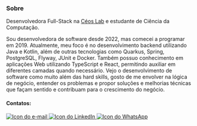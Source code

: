 ### Sobre

Desenvolvedora Full-Stack na <a href="https://www.linkedin.com/company/ceoslab/" target="_blank">Céos Lab</a> e estudante de Ciência da Computação. 

Sou desenvolvedora de software desde 2022, mas comecei a programar em 2019. Atualmente, meu foco é no desenvolvimento backend utilizando Java e Kotlin, além de outras tecnologias como Quarkus, Spring, PostgreSQL, Flyway, JUnit e Docker. Também possuo conhecimento em aplicações Web utilizando TypeScript e React, permitindo auxiliar em diferentes camadas quando necessário.
Vejo o desenvolvimento de software como muito além das hard skills, gosto de me envolver na lógica de negócio, entender os problemas e propor soluções e melhorias técnicas que façam sentido e contribuam para o crescimento do negócio.

#### Contatos:

<div>
<a href = "mailto:anaclaraanderle2003@gmail.com" target="_blank">
    <img src="https://img.shields.io/badge/Gmail-D14836?style=for-the-badge&logo=gmail&logoColor=white" alt="Icon do e-mail">
</a>
<a href="https://www.linkedin.com/in/ana-clara-anderle/" target="_blank">
    <img src="https://img.shields.io/badge/-LinkedIn-%230077B5?style=for-the-badge&logo=linkedin&logoColor=white" alt="Icon do LinkedIn">
</a>   
<a href="https://wa.me/5551998102883?text=Oii,%20encontrei%20seu%20perfil%20no%20github%20e%20gostaria%20de%20saber%20mais%20sobre%20voce." target="_blank">
    <img src="https://img.shields.io/badge/WhatsApp-25D366?style=for-the-badge&logo=whatsapp&logoColor=white" alt="Icon do WhatsApp">
</a>
</div>
